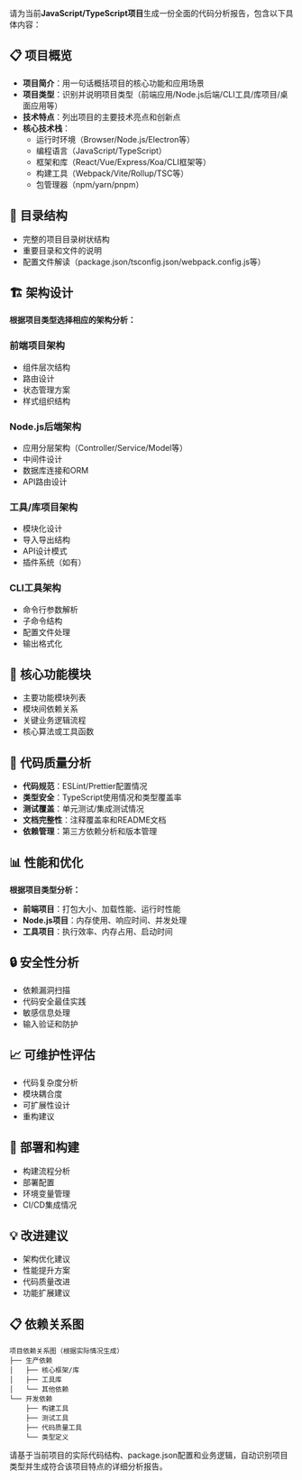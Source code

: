 请为当前**JavaScript/TypeScript项目**生成一份全面的代码分析报告，包含以下具体内容：

## 📋 项目概览
- **项目简介**：用一句话概括项目的核心功能和应用场景
- **项目类型**：识别并说明项目类型（前端应用/Node.js后端/CLI工具/库项目/桌面应用等）
- **技术特点**：列出项目的主要技术亮点和创新点
- **核心技术栈**：
  - 运行时环境（Browser/Node.js/Electron等）
  - 编程语言（JavaScript/TypeScript）
  - 框架和库（React/Vue/Express/Koa/CLI框架等）
  - 构建工具（Webpack/Vite/Rollup/TSC等）
  - 包管理器（npm/yarn/pnpm）

## 📁 目录结构
- 完整的项目目录树状结构
- 重要目录和文件的说明
- 配置文件解读（package.json/tsconfig.json/webpack.config.js等）

## 🏗️ 架构设计
**根据项目类型选择相应的架构分析：**

### 前端项目架构
- 组件层次结构
- 路由设计
- 状态管理方案
- 样式组织结构

### Node.js后端架构
- 应用分层架构（Controller/Service/Model等）
- 中间件设计
- 数据库连接和ORM
- API路由设计

### 工具/库项目架构
- 模块化设计
- 导入导出结构
- API设计模式
- 插件系统（如有）

### CLI工具架构
- 命令行参数解析
- 子命令结构
- 配置文件处理
- 输出格式化

## 🔧 核心功能模块
- 主要功能模块列表
- 模块间依赖关系
- 关键业务逻辑流程
- 核心算法或工具函数

## 🧩 代码质量分析
- **代码规范**：ESLint/Prettier配置情况
- **类型安全**：TypeScript使用情况和类型覆盖率
- **测试覆盖**：单元测试/集成测试情况
- **文档完整性**：注释覆盖率和README文档
- **依赖管理**：第三方依赖分析和版本管理

## 📊 性能和优化
**根据项目类型分析：**
- **前端项目**：打包大小、加载性能、运行时性能
- **Node.js项目**：内存使用、响应时间、并发处理
- **工具项目**：执行效率、内存占用、启动时间

## 🔒 安全性分析
- 依赖漏洞扫描
- 代码安全最佳实践
- 敏感信息处理
- 输入验证和防护

## 📈 可维护性评估
- 代码复杂度分析
- 模块耦合度
- 可扩展性设计
- 重构建议

## 🚀 部署和构建
- 构建流程分析
- 部署配置
- 环境变量管理
- CI/CD集成情况

## 💡 改进建议
- 架构优化建议
- 性能提升方案
- 代码质量改进
- 功能扩展建议

## 📋 依赖关系图
```
项目依赖关系图（根据实际情况生成）
├── 生产依赖
│   ├── 核心框架/库
│   ├── 工具库
│   └── 其他依赖
└── 开发依赖
    ├── 构建工具
    ├── 测试工具
    ├── 代码质量工具
    └── 类型定义
```

请基于当前项目的实际代码结构、package.json配置和业务逻辑，自动识别项目类型并生成符合该项目特点的详细分析报告。